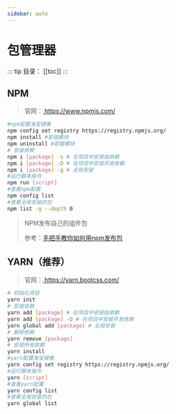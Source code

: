```yaml
---
sidebar: auto
---
```

# 包管理器

::: tip 目录：
[[toc]]
:::

## NPM

> 官网：[ https://www.npmjs.com/ ]( https://www.npmjs.com/ )

```bash
#npm配置淘宝镜像
npm config set registry https://registry.npmjs.org/
npm install #安装模块
npm uninstall #卸载模块
# 安装依赖
npm i [package] -s # 在项目中安装指依赖
npm i [package] -D # 在项目中安装开发依赖
npm i [package] -g # 全局安装
#运行脚本指令
npm run [script]
#查看npm配置
npm config list
#查看全局安装的包
npm list -g --depth 0
```

>NPM发布自己的组件包
>
>参考：[手把手教你如何用npm发布包]( https://juejin.im/post/5d2708e26fb9a07f06559812 )

## YARN（推荐）

> 官网：[ https://yarn.bootcss.com/ ]( https://yarn.bootcss.com/ )

```bash
# 初始化项目
yarn init 
# 安装依赖
yarn add [package] # 在项目中安装指依赖
yarn add [package] -D # 在项目中安装开发依赖
yarn global add [package] # 全局安装
# 删除依赖
yarn remove [package] 
# 安装所有依赖
yarn install 
#yarn配置淘宝镜像
yarn config set registry https://registry.npmjs.org/
#运行脚本指令
yarn [script]
#查看yarn配置
yarn config list
#查看全局安装的包
yarn global list
```

